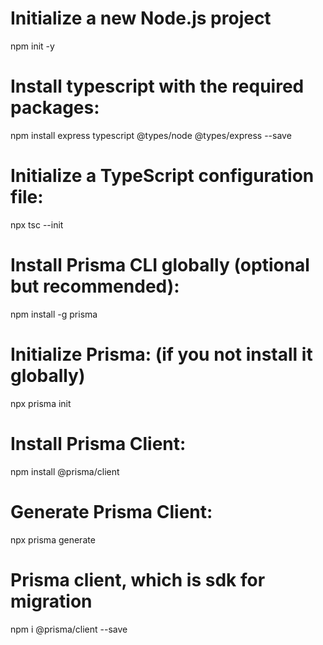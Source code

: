 # Initialize a new Node.js project

npm init -y

# Install typescript with the required packages:

npm install express typescript @types/node @types/express --save

# Initialize a TypeScript configuration file:

npx tsc --init

# Install Prisma CLI globally (optional but recommended):

npm install -g prisma

# Initialize Prisma: (if you not install it globally)

npx prisma init

# Install Prisma Client:

npm install @prisma/client

# Generate Prisma Client:

npx prisma generate

# Prisma client, which is sdk for migration

npm i @prisma/client --save
